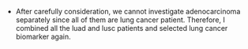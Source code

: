 
* After carefully consideration, we cannot investigate adenocarcinoma separately since all of them are lung cancer patient. Therefore, I combined all the luad and lusc patients and selected lung cancer biomarker again. 
